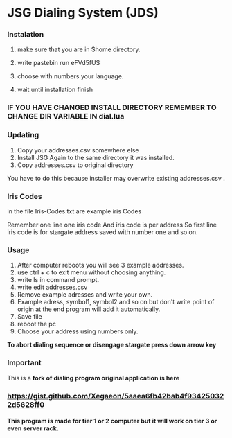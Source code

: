 # JSG Dialing System (JDS)

### Instalation

1. make sure that you are in $home directory.

2. write pastebin run eFVd5fUS

3. choose with numbers your language.

4. wait until installation finish

### IF YOU HAVE CHANGED INSTALL DIRECTORY REMEMBER TO CHANGE DIR VARIABLE IN dial.lua

### Updating

1. Copy your addresses.csv somewhere else
2. Install JSG Again to the same directory it was installed.
3. Copy addresses.csv to original directory

You have to do this because installer may overwrite existing addresses.csv .

### Iris Codes

in the file Iris-Codes.txt are example iris Codes

Remember one line one iris code
And iris code is per address
So first line iris code is for stargate address saved with number one and so on.


### Usage

1. After computer reboots you will see 3 example addresses.
2. use ctrl + c to exit menu without choosing anything.
3. write ls in command prompt.
4. write edit addresses.csv
5. Remove example adresses and write your own.
6. Example adress, symbol1, symbol2 and so on but don't write point of origin at the end program will add it automatically.
7. Save file
8. reboot the pc
9. Choose your address using numbers only.

**To abort dialing sequence or disengage stargate press down arrow key**

### Important

This is a **fork of dialing program original application is here**

### https://gist.github.com/Xegaeon/5aaea6fb42bab4f934250322d5628ff0

#### This program is made for tier 1 or 2 computer but it will work on tier 3 or even server rack.
